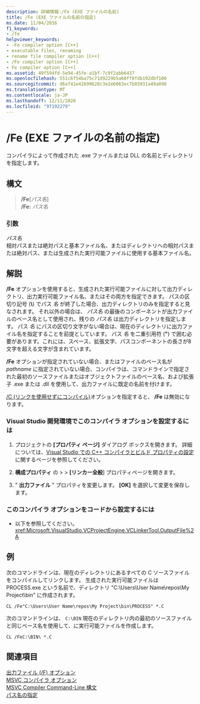 ```yaml
---
description: 詳細情報:/Fe (EXE ファイルの名前)
title: /Fe (EXE ファイルの名前の指定)
ms.date: 11/04/2016
f1_keywords:
- /fe
helpviewer_keywords:
- -Fe compiler option [C++]
- executable files, renaming
- rename file compiler option [C++]
- /Fe compiler option [C++]
- Fe compiler option [C++]
ms.assetid: 49f594fd-5e94-45fe-a1bf-7c9f2abb6437
ms.openlocfilehash: 551c6f54ba75c71d9229b5a60ff0fdb192dbf100
ms.sourcegitcommit: d6af41e42699628c3e2e6063ec7b03931a49a098
ms.translationtype: MT
ms.contentlocale: ja-JP
ms.lasthandoff: 12/11/2020
ms.locfileid: "97192279"
---
```

# <a name="fe-name-exe-file"></a>/Fe (EXE ファイルの名前の指定)

コンパイラによって作成された .exe ファイルまたは DLL の名前とディレクトリを指定します。

## <a name="syntax"></a>構文

> **/Fe**[_パス名_] \
> **/Fe:** _パス名_

### <a name="arguments"></a>引数

*パス名*<br/>
相対パスまたは絶対パスと基本ファイル名、またはディレクトリへの相対パスまたは絶対パス、または生成された実行可能ファイルに使用する基本ファイル名。

## <a name="remarks"></a>解説

**/Fe** オプションを使用すると、生成された実行可能ファイルに対して出力ディレクトリ、出力実行可能ファイル名、またはその両方を指定できます。 パスの区切り記号 (**&#92;**) でパス *名* が終了した場合、出力ディレクトリのみを指定すると見なされます。 それ以外の場合は、 *パス名* の最後のコンポーネントが出力ファイルのベース名として使用され、残りの *パス名* は出力ディレクトリを指定します。 パス *名* にパスの区切り文字がない場合は、現在のディレクトリに出力ファイル名を指定することを前提としています。 パス *名* を二重引用符 (**"**) で囲む必要があります。これには、スペース、拡張文字、パスコンポーネントの長さが8文字を超える文字が含まれています。

**/Fe** オプションが指定されていない場合、またはファイルのベース名が *pathname* に指定されていない場合、コンパイラは、コマンドラインで指定された最初のソースファイルまたはオブジェクトファイルのベース名、および拡張子 .exe または .dll を使用して、出力ファイルに既定の名前を付けます。

[/C (リンクを使用せずにコンパイル)](c-compile-without-linking.md)オプションを指定すると、 **/Fe** は無効になります。

### <a name="to-set-this-compiler-option-in-the-visual-studio-development-environment"></a>Visual Studio 開発環境でこのコンパイラ オプションを設定するには

1. プロジェクトの **[プロパティ ページ]** ダイアログ ボックスを開きます。 詳細については、[Visual Studio での C++ コンパイラとビルド プロパティの設定](../working-with-project-properties.md)に関するページを参照してください。

1. **構成プロパティ** の  >    >  **[リンカー全般**] プロパティページを開きます。

1. " **出力ファイル** " プロパティを変更します。 **[OK]** を選択して変更を保存します。

### <a name="to-set-this-compiler-option-programmatically"></a>このコンパイラ オプションをコードから設定するには

- 以下を参照してください。<xref:Microsoft.VisualStudio.VCProjectEngine.VCLinkerTool.OutputFile%2A>

## <a name="examples"></a>例

次のコマンドラインは、現在のディレクトリにあるすべての C ソースファイルをコンパイルしてリンクします。 生成された実行可能ファイルは PROCESS.exe という名前で、ディレクトリ "C:\Users\User Name\repos\My Project\bin" に作成されます。

```
CL /Fe"C:\Users\User Name\repos\My Project\bin\PROCESS" *.C
```

次のコマンドラインは、 `C:\BIN` 現在のディレクトリ内の最初のソースファイルと同じベース名を使用して、に実行可能ファイルを作成します。

```
CL /FeC:\BIN\ *.C
```

## <a name="see-also"></a>関連項目

[出力ファイル (/F) オプション](output-file-f-options.md)<br/>
[MSVC コンパイラ オプション](compiler-options.md)<br/>
[MSVC Compiler Command-Line 構文](compiler-command-line-syntax.md)<br/>
[パス名の指定](specifying-the-pathname.md)<br/>
